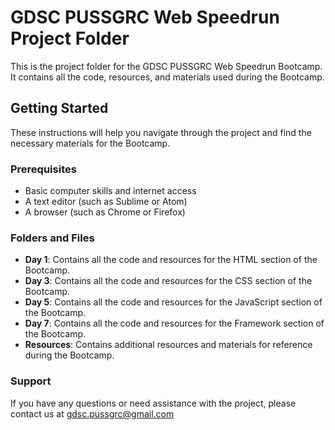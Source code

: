 # GDSC PUSSGRC Web Speedrun Project Folder

This is the project folder for the GDSC PUSSGRC Web Speedrun Bootcamp. It contains all the code, resources, and materials used during the Bootcamp.

## Getting Started

These instructions will help you navigate through the project and find the necessary materials for the Bootcamp.

### Prerequisites

- Basic computer skills and internet access
- A text editor (such as Sublime or Atom)
- A browser (such as Chrome or Firefox)

### Folders and Files

- **Day 1**: Contains all the code and resources for the HTML section of the Bootcamp.
- **Day 3**: Contains all the code and resources for the CSS section of the Bootcamp.
- **Day 5**: Contains all the code and resources for the JavaScript section of the Bootcamp.
- **Day 7**: Contains all the code and resources for the Framework section of the Bootcamp.
- **Resources**: Contains additional resources and materials for reference during the Bootcamp.

### Support

If you have any questions or need assistance with the project, please contact us at [gdsc.pussgrc@gmail.com](mailto:gdsc.pussgrc@gmail.com)
